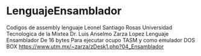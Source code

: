 # LenguajeEnsamblador
Codigos de assembly lenguaje 
Leonel Santiago Rosas 
Universidad Tecnologica de la Mixtea 
Dr. Luis Anselmo Zarza Lopez 
Lenguaje Ensamblador De 16 bytes
Para ejecutar ocupo TASM y como emulador DOS BOX 
https://www.utm.mx/~zarza/zDesk1.php?04_Ensamblador

